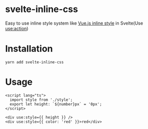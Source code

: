 # svelte-inline-css

Easy to use inline style system like [Vue.js inline style](https://v3.vuejs.org/guide/class-and-style.html#binding-inline-styles) in Svelte(Use [use:action](https://svelte.dev/docs#use_action))

# Installation

```
yarn add svelte-inline-css
```

# Usage

```svelte
<script lang="ts">
  import style from './style';
  export let height: `${number}px` = '0px';
</script>

<div use:style={{ height }} />
<div use:style={{ color: 'red' }}>red</div>
```
